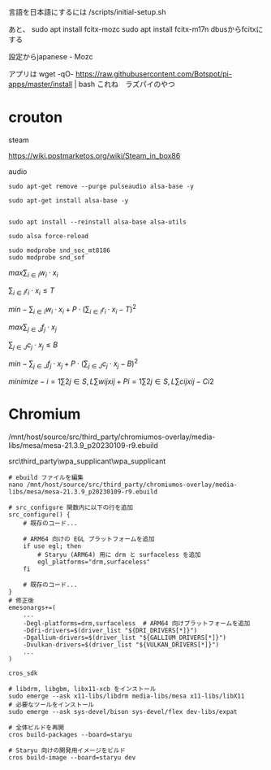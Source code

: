 言語を日本語にするには
/scripts/initial-setup.sh

あと、
sudo apt install fcitx-mozc
sudo apt install fcitx-m17n
dbusからfcitxにする

設定からjapanese - Mozc

アプリは
wget -qO- https://raw.githubusercontent.com/Botspot/pi-apps/master/install | bash
これね　ラズパイのやつ


# crouton

steam

https://wiki.postmarketos.org/wiki/Steam_in_box86

audio

```
sudo apt-get remove --purge pulseaudio alsa-base -y

sudo apt-get install alsa-base -y


sudo apt install --reinstall alsa-base alsa-utils

sudo alsa force-reload

sudo modprobe snd_soc_mt8186
sudo modprobe snd_sof

```


$max ∑_{i∈I} w_i ⋅ x_i$

$∑_{i∈I} r_i ⋅ x_i ≤ T$

$min -∑_{i∈I} w_i ⋅ x_i + P ⋅ (∑_{i∈I} r_i ⋅ x_i - T)^2$

$max ∑_{j∈J} f_j ⋅ x_j$

$∑_{j∈J} c_j ⋅ x_j ≤ B$

$min -∑_{j∈J} f_j ⋅ x_j + P ⋅ (∑_{j∈J} c_j ⋅ x_j - B)^2$


$minimize−i=1∑2​j∈{S,L}∑​wij​xij​+Pi=1∑2​​j∈{S,L}∑​cij​xij​−Ci​​2$



# Chromium

/mnt/host/source/src/third_party/chromiumos-overlay/media-libs/mesa/mesa-21.3.9_p20230109-r9.ebuild

src\third_party\wpa_supplicant\wpa_supplicant

```
# ebuild ファイルを編集
nano /mnt/host/source/src/third_party/chromiumos-overlay/media-libs/mesa/mesa-21.3.9_p20230109-r9.ebuild

# src_configure 関数内に以下の行を追加
src_configure() {
    # 既存のコード...

    # ARM64 向けの EGL プラットフォームを追加
    if use egl; then
        # Staryu (ARM64) 用に drm と surfaceless を追加
        egl_platforms="drm,surfaceless"
    fi

    # 既存のコード...
}
# 修正後
emesonargs+=(
    ...
    -Degl-platforms=drm,surfaceless  # ARM64 向けプラットフォームを追加
    -Ddri-drivers=$(driver_list "${DRI_DRIVERS[*]}")
    -Dgallium-drivers=$(driver_list "${GALLIUM_DRIVERS[*]}")
    -Dvulkan-drivers=$(driver_list "${VULKAN_DRIVERS[*]}")
    ...
)

cros_sdk

# libdrm, libgbm, libx11-xcb をインストール
sudo emerge --ask x11-libs/libdrm media-libs/mesa x11-libs/libX11
# 必要なツールをインストール
sudo emerge --ask sys-devel/bison sys-devel/flex dev-libs/expat

# 全体ビルドを再開
cros build-packages --board=staryu

# Staryu 向けの開発用イメージをビルド
cros build-image --board=staryu dev
```
